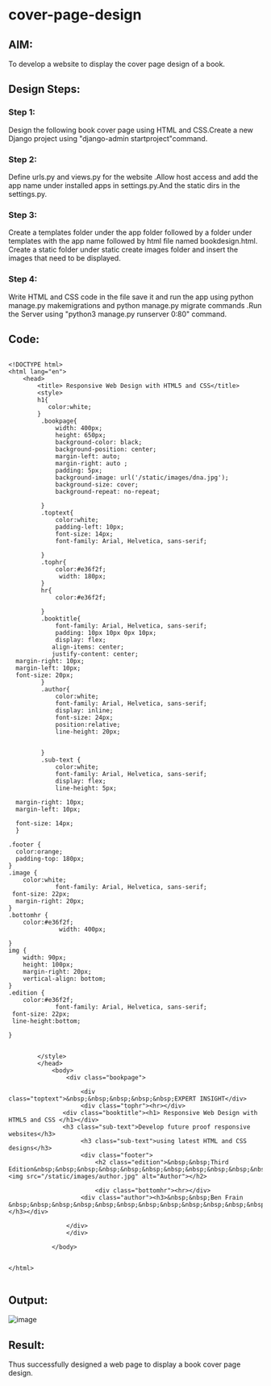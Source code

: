 # cover-page-design
## AIM:
To develop a website to display the cover page design of a book.

## Design Steps:

### Step 1:
Design the following book cover page using HTML and CSS.Create a new Django project using "django-admin startproject"command.

### Step 2:
Define urls.py and views.py for the website .Allow host access and add the app name under installed apps in settings.py.And the static dirs in the settings.py.

### Step 3:
Create a templates folder under the app folder followed by a folder under templates with the app name followed by html file named bookdesign.html. Create a static folder under static create images folder and insert the images that need to be displayed.

### Step 4:
Write HTML and CSS code in the file save it and run the app using python manage.py makemigrations and python manage.py migrate commands .Run the Server using "python3 manage.py runserver 0:80" command.

## Code:
```

<!DOCTYPE html>
<html lang="en">
    <head>
        <title> Responsive Web Design with HTML5 and CSS</title>
        <style>
        h1{
           color:white;
        }
         .bookpage{
             width: 400px;
             height: 650px;
             background-color: black;
             background-position: center;
             margin-left: auto;
             margin-right: auto ;
             padding: 5px;
             background-image: url('/static/images/dna.jpg');
             background-size: cover;
             background-repeat: no-repeat;
  
         }
         .toptext{
             color:white;
             padding-left: 10px;
             font-size: 14px;
             font-family: Arial, Helvetica, sans-serif;
             
         }
         .tophr{
             color:#e36f2f;
              width: 180px;
         }
         hr{
             color:#e36f2f;
            
         }
         .booktitle{
             font-family: Arial, Helvetica, sans-serif;
             padding: 10px 10px 0px 10px;
             display: flex;
            align-items: center;
            justify-content: center;
  margin-right: 10px;
  margin-left: 10px;
  font-size: 20px;
         }
         .author{
             color:white;
             font-family: Arial, Helvetica, sans-serif;
             display: inline;
             font-size: 24px;
             position:relative;
             line-height: 20px;
              
             
         }
         .sub-text {
             color:white;
             font-family: Arial, Helvetica, sans-serif;
             display: flex;
             line-height: 5px;
            
  margin-right: 10px;
  margin-left: 10px;

  font-size: 14px;
  }
  
.footer {
  color:orange;
  padding-top: 180px;
}
.image {
    color:white;
             font-family: Arial, Helvetica, sans-serif;
 font-size: 22px;
  margin-right: 20px;
}
.bottomhr { 
    color:#e36f2f;
              width: 400px;

}
img {
    width: 90px;
    height: 100px;
    margin-right: 20px;
    vertical-align: bottom;
}
.edition {
    color:#e36f2f;
             font-family: Arial, Helvetica, sans-serif;
 font-size: 22px;
 line-height:bottom;
 
}


        </style>
        </head>
            <body>
                <div class="bookpage">
                    
                    <div class="toptext">&nbsp;&nbsp;&nbsp;&nbsp;&nbsp;EXPERT INSIGHT</div>
                    <div class="tophr"><hr></div> 
               <div class="booktitle"><h1> Responsive Web Design with HTML5 and CSS </h1></div>
               <h3 class="sub-text">Develop future proof responsive websites</h3>
                    <h3 class="sub-text">using latest HTML and CSS designs</h3>
                    <div class="footer">
                        <h2 class="edition">&nbsp;&nbsp;Third 
Edition&nbsp;&nbsp;&nbsp;&nbsp;&nbsp;&nbsp;&nbsp;&nbsp;&nbsp;&nbsp;&nbsp;&nbsp;&nbsp;&nbsp;&nbsp;&nbsp;&nbsp;&nbsp;&nbsp;  <img src="/static/images/author.jpg" alt="Author"></h2>
                      
                        <div class="bottomhr"><hr></div>
                    <div class="author"><h3>&nbsp;&nbsp;Ben Frain &nbsp;&nbsp;&nbsp;&nbsp;&nbsp;&nbsp;&nbsp;&nbsp;&nbsp;&nbsp;&nbsp;&nbsp;&nbsp;&nbsp;&nbsp;&nbsp;&nbsp;&nbsp;Packt></h3></div>
                    
                </div>
                </div> 
                
            </body>
        
    
</html>                           
                      
```
## Output:
![image](https://user-images.githubusercontent.com/118343461/214332358-ae99b3c6-f8ea-4df0-b720-0089ba3b3bdf.png)


## Result:
Thus successfully designed a web page to display a book cover page design.
